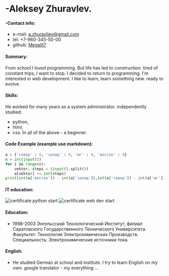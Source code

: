 # -Aleksey Zhuravlev.

#### -Contact info:
+ e-mail: a.zhuravliev@gmail.com
+ tel: +7-960-345-50-00
+ github: [Megalit7](https://github.com/Megalit7)


#### Summary:
From school I loved programming. But life has led to construction. tired of constant trips, I want to stop. I decided to return to programming. I'm interested in web development. I like to learn, learn something new. ready to evolve.


#### Skills:
He worked for many years as a system administrator. independently studied:
* python,
* html,
* css.
In all of the above - a beginner.


#### Code Example (example use markdown):

```python
a = {'север' : 0, 'запад' : 0, 'юг' : 0, 'восток' : 0}
n = int(input())
for i in range(n):
    vektor, steps = (input().split())    
    a[vektor] += int(steps)
print(int(a['восток']) - int(a['запад']),int(a['север']) - int(a['юг']))
```

#### IT education:
![certificate python start](https://megalit7.github.io/rsschool-cv/assets/img/sert_pyt.png)
![certificate web dev start](https://megalit7.github.io/rsschool-cv/assets/img/sert_web.png)


#### Education:

+ 1998-2003 Энгельсский Технологический Институт, филиал Саратовского Государственного Технического Университета. Факультет: Технология Электрохимических Производств. Специальность: Электрохимические источники тока.


#### English: 

+ He studied German at school and institute. I try to learn English on my own. google translator - my everything ...